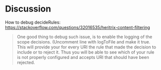 # Discussion
How to debug decideRules:  
https://stackoverflow.com/questions/32016535/heritrix-content-filtering

>One good thing to debug such issue, is to enable the logging of the scope decisions. (Uncomment line with logToFile and make it true. This will provide your for every URI the rule that made the decision to include or to reject it. Thus you will be able to see which of your rule is not properly configured and accepts URI that should have been rejected.
